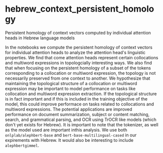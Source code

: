 # hebrew_context_persistent_homology
Persistent homology of context vectors computed by individual attention heads in Hebrew language models

In the notebooks we compute the persistent homology of context vectors for individual attention heads to analyze the attention head's linguistic properties. We find that come attention heads represent certain collocations and multiword expressions in topologcially interesting ways. We also find that when focusing on the persistent homology of a subset of the tokens corresponding to a collocation or multiword expression, the topology is not necessarily preserved from one context to another. We hypothesize that maintaining the topological structure of a collocation or multiword expression may be important to model performance on tasks like collocation and multiword expression extraction. If the topological structure is in fact important and if this is included in the training objective of the model, this could improve performace on tasks related to collocations and multiword expressions. The potential applications are improved performance on document summarization, subject or content matching, search, and grammatical parsing, and OCR using TrOCR like models (which don't yet exists for Hebrew). It is important to note that the tokenizer, as well as the model used are important inthis analysis. We use both `onlplab/alephbert-base` and `bert-base-multilingual-cased` in our expirements with Hebrew. It would also be interesting to include `alephbertgimmel`.  
